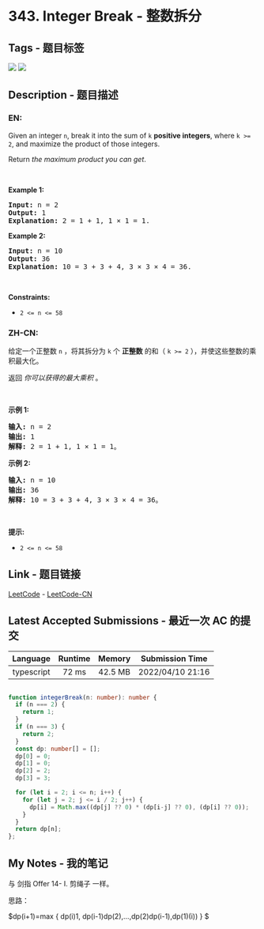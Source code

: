 
# 343. Integer Break - 整数拆分

## Tags - 题目标签

 <img src="https://img.shields.io/badge/Math-数学-blue.svg">   <img src="https://img.shields.io/badge/Dynamic Programming-动态规划-blue.svg">  


## Description - 题目描述

### EN:
<p>Given an integer <code>n</code>, break it into the sum of <code>k</code> <strong>positive integers</strong>, where <code>k &gt;= 2</code>, and maximize the product of those integers.</p>

<p>Return <em>the maximum product you can get</em>.</p>

<p>&nbsp;</p>
<p><strong class="example">Example 1:</strong></p>

<pre>
<strong>Input:</strong> n = 2
<strong>Output:</strong> 1
<strong>Explanation:</strong> 2 = 1 + 1, 1 &times; 1 = 1.
</pre>

<p><strong class="example">Example 2:</strong></p>

<pre>
<strong>Input:</strong> n = 10
<strong>Output:</strong> 36
<strong>Explanation:</strong> 10 = 3 + 3 + 4, 3 &times; 3 &times; 4 = 36.
</pre>

<p>&nbsp;</p>
<p><strong>Constraints:</strong></p>

<ul>
	<li><code>2 &lt;= n &lt;= 58</code></li>
</ul>


### ZH-CN:
<p>给定一个正整数&nbsp;<code>n</code>&nbsp;，将其拆分为 <code>k</code> 个 <strong>正整数</strong> 的和（&nbsp;<code>k &gt;= 2</code>&nbsp;），并使这些整数的乘积最大化。</p>

<p>返回 <em>你可以获得的最大乘积</em>&nbsp;。</p>

<p>&nbsp;</p>

<p><strong>示例 1:</strong></p>

<pre>
<strong>输入: </strong>n = 2
<strong>输出: </strong>1
<strong>解释: </strong>2 = 1 + 1, 1 × 1 = 1。</pre>

<p><strong>示例&nbsp;2:</strong></p>

<pre>
<strong>输入: </strong>n = 10
<strong>输出: </strong>36
<strong>解释: </strong>10 = 3 + 3 + 4, 3 ×&nbsp;3 ×&nbsp;4 = 36。</pre>

<p>&nbsp;</p>

<p><strong>提示:</strong></p>

<ul>
	<li><code>2 &lt;= n &lt;= 58</code></li>
</ul>



## Link - 题目链接

[LeetCode](https://leetcode.com/problems/integer-break/description/)  -  [LeetCode-CN](https://leetcode.cn/problems/integer-break/description/)
## Latest Accepted Submissions - 最近一次 AC 的提交


| Language | Runtime | Memory | Submission Time |
|:---:|:---:|:---:|:---:|
| typescript  | 72 ms | 42.5 MB | 2022/04/10 21:16 |

```typescript

function integerBreak(n: number): number {
  if (n === 2) {
    return 1;
  }
  if (n === 3) {
    return 2;
  }
  const dp: number[] = [];
  dp[0] = 0;
  dp[1] = 0;
  dp[2] = 2;
  dp[3] = 3;

  for (let i = 2; i <= n; i++) {
    for (let j = 2; j <= i / 2; j++) {
      dp[i] = Math.max((dp[j] ?? 0) * (dp[i-j] ?? 0), (dp[i] ?? 0));
    }
  }
  return dp[n];
};

```
## My Notes - 我的笔记


与 剑指 Offer 14- I. 剪绳子 一样。

思路：

$dp(i+1)=max \{ dp(i)1, dp(i-1)dp(2),...,dp(2)dp(i-1),dp(1)(i)) \} $


